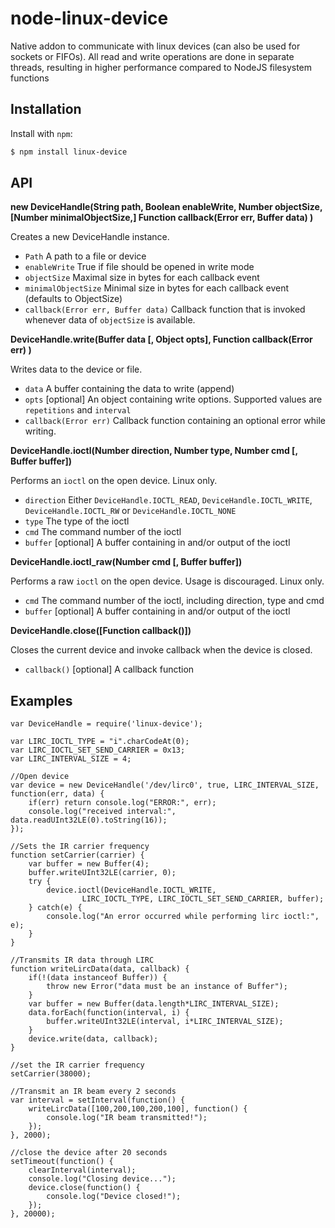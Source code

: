 # node-linux-device
Native addon to communicate with linux devices (can also be used for sockets or FIFOs). 
All read and write operations are done in separate threads, resulting in higher performance compared to NodeJS filesystem functions

Installation
------------

Install with `npm`:

``` bash
$ npm install linux-device
```

API
--------

**new DeviceHandle(String path, Boolean enableWrite, Number objectSize, [Number minimalObjectSize,] Function callback(Error err, Buffer data) )**

Creates a new DeviceHandle instance.

 - `Path` A path to a file or device
 - `enableWrite` True if file should be opened in write mode
 - `objectSize` Maximal size in bytes for each callback event
 - `minimalObjectSize` Minimal size in bytes for each callback event (defaults to ObjectSize)
 - `callback(Error err, Buffer data)` Callback function that is invoked whenever data of `objectSize` is available.

**DeviceHandle.write(Buffer data [, Object opts], Function callback(Error err) )**

Writes data to the device or file.

- `data` A buffer containing the data to write (append)
- `opts` [optional] An object containing write options. Supported values are `repetitions` and `interval`
- `callback(Error err)` Callback function containing an optional error while writing.

**DeviceHandle.ioctl(Number direction, Number type, Number cmd [, Buffer buffer])**

Performs an `ioctl` on the open device. Linux only.

- `direction` Either `DeviceHandle.IOCTL_READ`, `DeviceHandle.IOCTL_WRITE`, `DeviceHandle.IOCTL_RW` or `DeviceHandle.IOCTL_NONE`
- `type` The type of the ioctl
- `cmd` The command number of the ioctl
- `buffer` [optional] A buffer containing in and/or output of the ioctl

**DeviceHandle.ioctl_raw(Number cmd [, Buffer buffer])**

Performs a raw `ioctl` on the open device. Usage is discouraged. Linux only.

- `cmd` The command number of the ioctl, including direction, type and cmd
- `buffer` [optional] A buffer containing in and/or output of the ioctl

**DeviceHandle.close([Function callback()])**

Closes the current device and invoke callback when the device is closed.

- `callback()` [optional] A callback function

Examples
--------


```
var DeviceHandle = require('linux-device');

var LIRC_IOCTL_TYPE = "i".charCodeAt(0);
var LIRC_IOCTL_SET_SEND_CARRIER = 0x13;
var LIRC_INTERVAL_SIZE = 4;

//Open device
var device = new DeviceHandle('/dev/lirc0', true, LIRC_INTERVAL_SIZE, function(err, data) {
	if(err) return console.log("ERROR:", err);
	console.log("received interval:", data.readUInt32LE(0).toString(16));
});

//Sets the IR carrier frequency
function setCarrier(carrier) {
	var buffer = new Buffer(4);
	buffer.writeUInt32LE(carrier, 0);
	try {
		device.ioctl(DeviceHandle.IOCTL_WRITE, 
				LIRC_IOCTL_TYPE, LIRC_IOCTL_SET_SEND_CARRIER, buffer);
	} catch(e) {
		console.log("An error occurred while performing lirc ioctl:", e);
	}
}

//Transmits IR data through LIRC
function writeLircData(data, callback) {
	if(!(data instanceof Buffer)) {
		throw new Error("data must be an instance of Buffer");
	}
	var buffer = new Buffer(data.length*LIRC_INTERVAL_SIZE);
	data.forEach(function(interval, i) {
		buffer.writeUInt32LE(interval, i*LIRC_INTERVAL_SIZE);
	}
	device.write(data, callback);
}

//set the IR carrier frequency
setCarrier(38000);

//Transmit an IR beam every 2 seconds
var interval = setInterval(function() {
	writeLircData([100,200,100,200,100], function() {
		console.log("IR beam transmitted!");
	});
}, 2000);

//close the device after 20 seconds
setTimeout(function() {
	clearInterval(interval);
	console.log("Closing device...");
	device.close(function() {
		console.log("Device closed!");
	});
}, 20000);

```